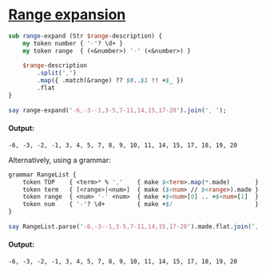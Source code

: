 [1]: https://rosettacode.org/wiki/Range_expansion

# [Range expansion][1]

```perl
sub range-expand (Str $range-description) {
    my token number { '-'? \d+ }
    my token range  { (<&number>) '-' (<&number>) }
 
    $range-description
        .split(',')
        .map({ .match(&range) ?? $0..$1 !! +$_ })
        .flat
}
 
say range-expand('-6,-3--1,3-5,7-11,14,15,17-20').join(', ');
```

#### Output:
```
-6, -3, -2, -1, 3, 4, 5, 7, 8, 9, 10, 11, 14, 15, 17, 18, 19, 20
```




Alternatively, using a grammar:

```perl
grammar RangeList {
    token TOP    { <term>* % ','    { make $<term>.map(*.made)       } }
    token term   { [<range>|<num>]  { make ($<num> // $<range>).made } }
    token range  { <num> '-' <num>  { make +$<num>[0] .. +$<num>[1]  } }
    token num    { '-'? \d+         { make +$/                       } }
}
 
say RangeList.parse('-6,-3--1,3-5,7-11,14,15,17-20').made.flat.join(', ');
```

#### Output:
```
-6, -3, -2, -1, 3, 4, 5, 7, 8, 9, 10, 11, 14, 15, 17, 18, 19, 20
```